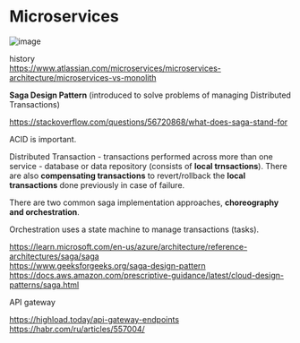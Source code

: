 # Microservices

![image](https://github.com/VIK2395/Microservices/assets/50545334/179493c9-7d43-40cd-880f-58c2119750fa)

history\
https://www.atlassian.com/microservices/microservices-architecture/microservices-vs-monolith

__Saga Design Pattern__ (introduced to solve problems of managing Distributed Transactions)

https://stackoverflow.com/questions/56720868/what-does-saga-stand-for

ACID is important.

Distributed Transaction - transactions performed across more than one service - database or data repository (consists of __local trnsactions__). There are also __compensating transactions__ to revert/rollback the __local transactions__ done previously in case of failure.

There are two common saga implementation approaches, __choreography and orchestration__.

Orchestration uses a state machine to manage transactions (tasks).

https://learn.microsoft.com/en-us/azure/architecture/reference-architectures/saga/saga \
https://www.geeksforgeeks.org/saga-design-pattern \
https://docs.aws.amazon.com/prescriptive-guidance/latest/cloud-design-patterns/saga.html

API gateway

https://highload.today/api-gateway-endpoints \
https://habr.com/ru/articles/557004/
